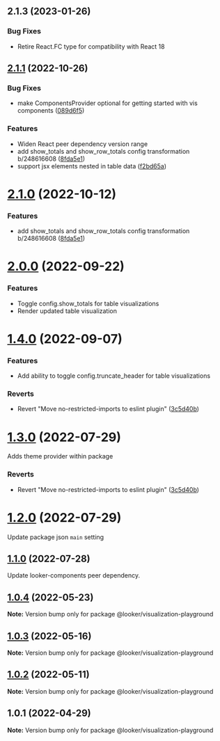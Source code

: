 ## 2.1.3 (2023-01-26)

### Bug Fixes

- Retire React.FC type for compatibility with React 18

## [2.1.1](https://github.com/looker-open-source/components/compare/22.16.0...2.1.1) (2022-10-26)

### Bug Fixes

- make ComponentsProvider optional for getting started with vis components ([089d6f5](https://github.com/looker-open-source/components/commit/089d6f589658de4710b2a7e6e71890446526ffc7))

### Features

- Widen React peer dependency version range
- add show_totals and show_row_totals config transformation b/248616608 ([8fda5e1](https://github.com/looker-open-source/components/commit/8fda5e15d6622b9928399f8e13393b3a8383973c))
- support jsx elements nested in table data ([f2bd65a](https://github.com/looker-open-source/components/commit/f2bd65a3a87904e4aac398905ee06e10b2efc950))

# [2.1.0](https://github.com/looker-open-source/components/compare/22.16.0...2.1.0) (2022-10-12)

### Features

- add show_totals and show_row_totals config transformation b/248616608 ([8fda5e1](https://github.com/looker-open-source/components/commit/8fda5e15d6622b9928399f8e13393b3a8383973c))

# [2.0.0](https://github.com/looker-open-source/components/compare/22.16.0...2.0.0) (2022-09-22)

### Features

- Toggle config.show_totals for table visualizations
- Render updated table visualization

# [1.4.0](https://github.com/looker-open-source/components/compare/22.10.3...1.4.0) (2022-09-07)

### Features

- Add ability to toggle config.truncate_header for table visualizations

### Reverts

- Revert "Move no-restricted-imports to eslint plugin" ([3c5d40b](https://github.com/looker-open-source/components/commit/3c5d40b14453034528a39a6d52261c64efd43082))

# [1.3.0](https://github.com/looker-open-source/components/compare/22.10.3...1.3.0) (2022-07-29)

Adds theme provider within package

### Reverts

- Revert "Move no-restricted-imports to eslint plugin" ([3c5d40b](https://github.com/looker-open-source/components/commit/3c5d40b14453034528a39a6d52261c64efd43082))

# [1.2.0](https://github.com/looker-open-source/components/compare/22.10.3...1.2.0) (2022-07-29)

Update package json `main` setting

## [1.1.0](https://github.com/looker-open-source/components/compare/22.10.3...1.1.0) (2022-07-28)

Update looker-components peer dependency.

## [1.0.4](https://github.com/looker-open-source/components/compare/@looker/visualization-playground@1.0.3...@looker/visualization-playground@1.0.4) (2022-05-23)

**Note:** Version bump only for package @looker/visualization-playground

## [1.0.3](https://github.com/looker-open-source/components/compare/@looker/visualization-playground@1.0.2...@looker/visualization-playground@1.0.3) (2022-05-16)

**Note:** Version bump only for package @looker/visualization-playground

## [1.0.2](https://github.com/looker-open-source/components/compare/@looker/visualization-playground@1.0.1...@looker/visualization-playground@1.0.2) (2022-05-11)

**Note:** Version bump only for package @looker/visualization-playground

## 1.0.1 (2022-04-29)

**Note:** Version bump only for package @looker/visualization-playground
